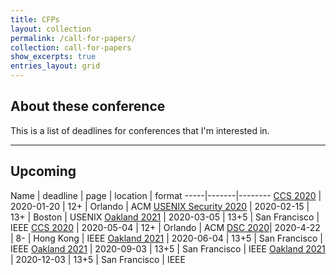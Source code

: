 ```yaml
---
title: CFPs
layout: collection
permalink: /call-for-papers/
collection: call-for-papers
show_excerpts: true
entries_layout: grid
---
```


## About these conference

This is a list of deadlines for conferences that I'm interested in.

---

## Upcoming

Name | deadline | page | location | format
-----|-------|--------
[CCS 2020](https://www.sigsac.org/ccs/CCS2020/) | 2020-01-20  | 12+ | Orlando | ACM
[USENIX Security 2020](https://www.usenix.org/conference/usenixsecurity20) | 2020-02-15 | 13+ | Boston | USENIX
[Oakland 2021](https://www.ieee-security.org/TC/SP2021/) | 2020-03-05 | 13+5 | San Francisco | IEEE
[CCS 2020](https://www.sigsac.org/ccs/CCS2020/) | 2020-05-04  | 12+ | Orlando | ACM
[DSC 2020](https://www4.comp.polyu.edu.hk/~icdsc2020/CFP.html)| 2020-4-22 | 8- | Hong Kong | IEEE
[Oakland 2021](https://www.ieee-security.org/TC/SP2021/) | 2020-06-04 | 13+5 | San Francisco | IEEE
[Oakland 2021](https://www.ieee-security.org/TC/SP2021/) | 2020-09-03 | 13+5 | San Francisco | IEEE
[Oakland 2021](https://www.ieee-security.org/TC/SP2021/) | 2020-12-03 | 13+5 | San Francisco | IEEE
